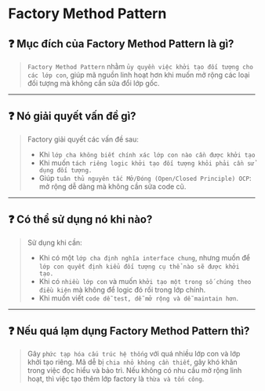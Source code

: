 # Factory Method Pattern

## ❓ Mục đích của Factory Method Pattern là gì?

> `Factory Method Pattern` nhằm `ủy quyền việc khởi tạo đối tượng cho các lớp con`, giúp mã nguồn linh hoạt hơn khi muốn mở rộng các loại đối tượng mà không cần sửa đổi lớp gốc.

---

## ❓ Nó giải quyết vấn đề gì?

> Factory giải quyết các vấn đề sau:
>
> - Khi `lớp cha không biết chính xác lớp con nào cần được khởi tạo`
> - Khi muốn `tách riêng logic khởi tạo đối tượng khỏi phải cần sử dụng đối tượng.`
> - Giúp `tuân thủ nguyên tắc Mở/Đóng (Open/Closed Principle) OCP`: mở rộng dễ dàng mà không cần sửa code cũ.

---

## ❓ Có thể sử dụng nó khi nào?

> Sử dụng khi cần:
>
> - Khi có một `lớp cha định nghĩa interface chung`, nhưng muốn để `lớp con quyết định kiểu đối tượng cụ thể nào sẽ được khởi tạo.`
> - Khi có `nhiều lớp con` và muốn `khởi tạo một trong số chúng theo điều kiện` mà không để logic đó rối trong lớp chính.
> - Khi muốn viết `code dễ test, dễ mở rộng và dễ maintain hơn`.

---

## ❓ Nếu quá lạm dụng Factory Method Pattern thì?

> Gây `phức tạp hóa cấu trúc hệ thống` với quá nhiều lớp con và lớp khởi tạo riêng.
> Mã dễ bị `chia nhỏ không cần thiết`, gây khó khăn trong việc đọc hiểu và bảo trì.
> Nếu không có nhu cầu mở rộng linh hoạt, thì việc tạo thêm lớp factory là `thừa và tốn công`.
